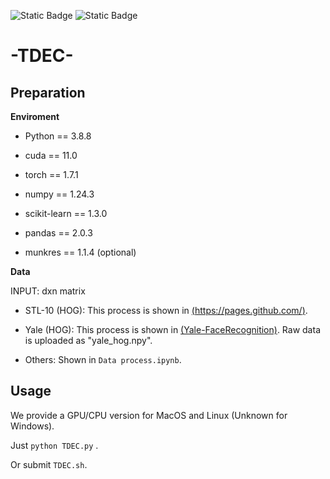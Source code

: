 ![Static Badge](https://img.shields.io/badge/Author-H1nkik-blue)
![Static Badge](https://img.shields.io/badge/Code-Python-8A2BE2)

# -TDEC- 
## Preparation
**Enviroment**

* Python == 3.8.8

* cuda == 11.0

* torch == 1.7.1

* numpy == 1.24.3

* scikit-learn == 1.3.0

* pandas == 2.0.3

* munkres == 1.1.4 (optional)

**Data**

INPUT: dxn matrix 

* STL-10 (HOG): This process is shown in [(https://pages.github.com/)](https://pages.github.com/).

* Yale (HOG): This process is shown in [(Yale-FaceRecognition)](https://github.com/chenshen03/Yale-FaceRecognition). Raw data is uploaded as "yale_hog.npy".

* Others: Shown in `Data process.ipynb`.

## Usage
We provide a GPU/CPU version for MacOS and Linux (Unknown for Windows).

Just `python TDEC.py` . 

Or submit `TDEC.sh`.
